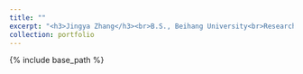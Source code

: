 ```yaml
---
title: ""
excerpt: "<h3>Jingya Zhang</h3><br>B.S., Beihang University<br>Research: High Entropy Alloys<br><img src='/images/profile.png'>"
collection: portfolio
---
```

{% include base_path %}